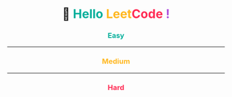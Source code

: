 # <center> 🚀 <font color="#00AF9B">Hello</font> <font color="#FFB822">Leet</font><font color="#FF2D55">Code</font> <font color="#AF52DE">!</font>

### <center> <font color="#00AF9B">Easy</font>

---

### <center> <font color="#FFB822">Medium</font>

---

### <center> <font color="#FF2D55">Hard</font>
